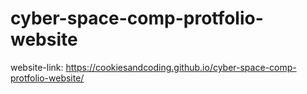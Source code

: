 # cyber-space-comp-protfolio-website

website-link: https://cookiesandcoding.github.io/cyber-space-comp-protfolio-website/
